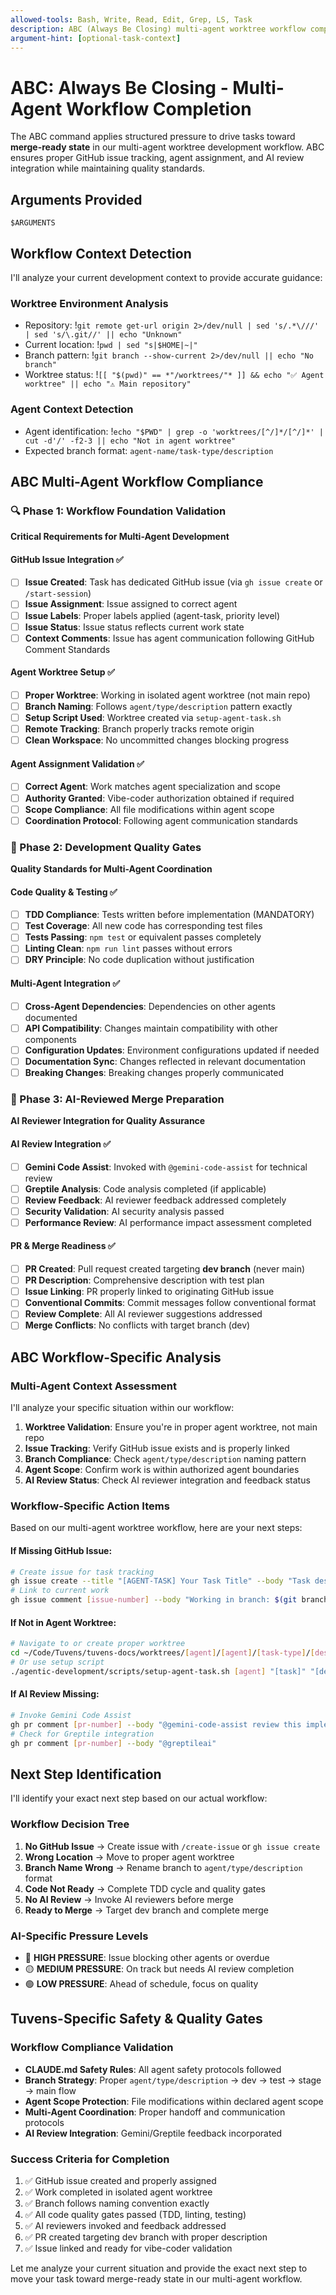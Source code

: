 ```yaml
---
allowed-tools: Bash, Write, Read, Edit, Grep, LS, Task
description: ABC (Always Be Closing) multi-agent worktree workflow completion system
argument-hint: [optional-task-context]
---
```


# ABC: Always Be Closing - Multi-Agent Workflow Completion

The ABC command applies structured pressure to drive tasks toward **merge-ready state** in our multi-agent worktree development workflow. ABC ensures proper GitHub issue tracking, agent assignment, and AI review integration while maintaining quality standards.

## Arguments Provided
`$ARGUMENTS`

## Workflow Context Detection

I'll analyze your current development context to provide accurate guidance:

### Worktree Environment Analysis
- Repository: !`git remote get-url origin 2>/dev/null | sed 's/.*\///' | sed 's/\.git//' || echo "Unknown"`
- Current location: !`pwd | sed "s|$HOME|~|"`
- Branch pattern: !`git branch --show-current 2>/dev/null || echo "No branch"`
- Worktree status: !`[[ "$(pwd)" == *"/worktrees/"* ]] && echo "✅ Agent worktree" || echo "⚠️ Main repository"`

### Agent Context Detection
- Agent identification: !`echo "$PWD" | grep -o 'worktrees/[^/]*/[^/]*' | cut -d'/' -f2-3 || echo "Not in agent worktree"`
- Expected branch format: `agent-name/task-type/description`

## ABC Multi-Agent Workflow Compliance

### 🔍 Phase 1: Workflow Foundation Validation
**Critical Requirements for Multi-Agent Development**

#### GitHub Issue Integration ✅
- [ ] **Issue Created**: Task has dedicated GitHub issue (via `gh issue create` or `/start-session`)
- [ ] **Issue Assignment**: Issue assigned to correct agent
- [ ] **Issue Labels**: Proper labels applied (agent-task, priority level)
- [ ] **Issue Status**: Issue status reflects current work state
- [ ] **Context Comments**: Issue has agent communication following GitHub Comment Standards

#### Agent Worktree Setup ✅  
- [ ] **Proper Worktree**: Working in isolated agent worktree (not main repo)
- [ ] **Branch Naming**: Follows `agent/type/description` pattern exactly
- [ ] **Setup Script Used**: Worktree created via `setup-agent-task.sh` 
- [ ] **Remote Tracking**: Branch properly tracks remote origin
- [ ] **Clean Workspace**: No uncommitted changes blocking progress

#### Agent Assignment Validation ✅
- [ ] **Correct Agent**: Work matches agent specialization and scope
- [ ] **Authority Granted**: Vibe-coder authorization obtained if required
- [ ] **Scope Compliance**: All file modifications within agent scope
- [ ] **Coordination Protocol**: Following agent communication standards

### 🔄 Phase 2: Development Quality Gates
**Quality Standards for Multi-Agent Coordination**

#### Code Quality & Testing ✅
- [ ] **TDD Compliance**: Tests written before implementation (MANDATORY)
- [ ] **Test Coverage**: All new code has corresponding test files
- [ ] **Tests Passing**: `npm test` or equivalent passes completely
- [ ] **Linting Clean**: `npm run lint` passes without errors
- [ ] **DRY Principle**: No code duplication without justification

#### Multi-Agent Integration ✅
- [ ] **Cross-Agent Dependencies**: Dependencies on other agents documented
- [ ] **API Compatibility**: Changes maintain compatibility with other components
- [ ] **Configuration Updates**: Environment configurations updated if needed
- [ ] **Documentation Sync**: Changes reflected in relevant documentation
- [ ] **Breaking Changes**: Breaking changes properly communicated

### 🚀 Phase 3: AI-Reviewed Merge Preparation
**AI Reviewer Integration for Quality Assurance**

#### AI Review Integration ✅
- [ ] **Gemini Code Assist**: Invoked with `@gemini-code-assist` for technical review
- [ ] **Greptile Analysis**: Code analysis completed (if applicable)
- [ ] **Review Feedback**: AI reviewer feedback addressed completely
- [ ] **Security Validation**: AI security analysis passed
- [ ] **Performance Review**: AI performance impact assessment completed

#### PR & Merge Readiness ✅
- [ ] **PR Created**: Pull request created targeting **dev branch** (never main)
- [ ] **PR Description**: Comprehensive description with test plan
- [ ] **Issue Linking**: PR properly linked to originating GitHub issue
- [ ] **Conventional Commits**: Commit messages follow conventional format
- [ ] **Review Complete**: All AI reviewer suggestions addressed
- [ ] **Merge Conflicts**: No conflicts with target branch (dev)

## ABC Workflow-Specific Analysis

### Multi-Agent Context Assessment
I'll analyze your specific situation within our workflow:

1. **Worktree Validation**: Ensure you're in proper agent worktree, not main repo
2. **Issue Tracking**: Verify GitHub issue exists and is properly linked
3. **Branch Compliance**: Check `agent/type/description` naming pattern
4. **Agent Scope**: Confirm work is within authorized agent boundaries
5. **AI Review Status**: Check AI reviewer integration and feedback status

### Workflow-Specific Action Items

Based on our multi-agent worktree workflow, here are your next steps:

#### If Missing GitHub Issue:
```bash
# Create issue for task tracking
gh issue create --title "[AGENT-TASK] Your Task Title" --body "Task description"
# Link to current work
gh issue comment [issue-number] --body "Working in branch: $(git branch --show-current)"
```

#### If Not in Agent Worktree:
```bash
# Navigate to or create proper worktree
cd ~/Code/Tuvens/tuvens-docs/worktrees/[agent]/[agent]/[task-type]/[description]
# Or use setup script
./agentic-development/scripts/setup-agent-task.sh [agent] "[task]" "[description]"
```

#### If AI Review Missing:
```bash
# Invoke Gemini Code Assist
gh pr comment [pr-number] --body "@gemini-code-assist review this implementation"
# Check for Greptile integration
gh pr comment [pr-number] --body "@greptileai"
```

## Next Step Identification

I'll identify your exact next step based on our actual workflow:

### Workflow Decision Tree
1. **No GitHub Issue** → Create issue with `/create-issue` or `gh issue create`
2. **Wrong Location** → Move to proper agent worktree
3. **Branch Name Wrong** → Rename branch to `agent/type/description` format
4. **Code Not Ready** → Complete TDD cycle and quality gates
5. **No AI Review** → Invoke AI reviewers before merge
6. **Ready to Merge** → Target dev branch and complete merge

### AI-Specific Pressure Levels

- 🔴 **HIGH PRESSURE**: Issue blocking other agents or overdue
- 🟡 **MEDIUM PRESSURE**: On track but needs AI review completion  
- 🟢 **LOW PRESSURE**: Ahead of schedule, focus on quality

## Tuvens-Specific Safety & Quality Gates

### Workflow Compliance Validation
- **CLAUDE.md Safety Rules**: All agent safety protocols followed
- **Branch Strategy**: Proper `agent/type/description` → dev → test → stage → main flow
- **Agent Scope Protection**: File modifications within declared agent scope
- **Multi-Agent Coordination**: Proper handoff and communication protocols
- **AI Review Integration**: Gemini/Greptile feedback incorporated

### Success Criteria for Completion
1. ✅ GitHub issue created and properly assigned
2. ✅ Work completed in isolated agent worktree
3. ✅ Branch follows naming convention exactly
4. ✅ All code quality gates passed (TDD, linting, testing)  
5. ✅ AI reviewers invoked and feedback addressed
6. ✅ PR created targeting dev branch with proper description
7. ✅ Issue linked and ready for vibe-coder validation

Let me analyze your current situation and provide the exact next step to move your task toward merge-ready state in our multi-agent workflow.